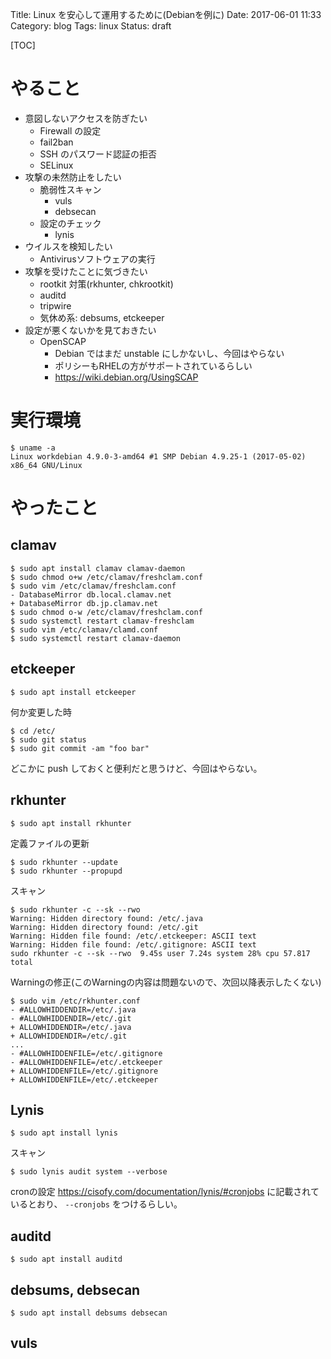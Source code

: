 Title: Linux を安心して運用するために(Debianを例に)
Date: 2017-06-01 11:33
Category: blog
Tags: linux
Status: draft

[TOC]

# やること

* 意図しないアクセスを防ぎたい
    * Firewall の設定
    * fail2ban
    * SSH のパスワード認証の拒否
    * SELinux
* 攻撃の未然防止をしたい
    * 脆弱性スキャン
        * vuls
        * debsecan
    * 設定のチェック
        * lynis
* ウイルスを検知したい
    * Antivirusソフトウェアの実行
* 攻撃を受けたことに気づきたい
    * rootkit 対策(rkhunter, chkrootkit)
    * auditd
    * tripwire
    * 気休め系: debsums, etckeeper
* 設定が悪くないかを見ておきたい
    * OpenSCAP
        * Debian ではまだ unstable にしかないし、今回はやらない
        * ポリシーもRHELの方がサポートされているらしい
        * https://wiki.debian.org/UsingSCAP

# 実行環境

```
$ uname -a
Linux workdebian 4.9.0-3-amd64 #1 SMP Debian 4.9.25-1 (2017-05-02) x86_64 GNU/Linux
```

# やったこと

## clamav

```
$ sudo apt install clamav clamav-daemon
$ sudo chmod o+w /etc/clamav/freshclam.conf
$ sudo vim /etc/clamav/freshclam.conf
- DatabaseMirror db.local.clamav.net
+ DatabaseMirror db.jp.clamav.net
$ sudo chmod o-w /etc/clamav/freshclam.conf
$ sudo systemctl restart clamav-freshclam
$ sudo vim /etc/clamav/clamd.conf
$ sudo systemctl restart clamav-daemon
```

## etckeeper

```
$ sudo apt install etckeeper
```

何か変更した時
```
$ cd /etc/
$ sudo git status
$ sudo git commit -am "foo bar"
```

どこかに push しておくと便利だと思うけど、今回はやらない。

## rkhunter

```
$ sudo apt install rkhunter
```

定義ファイルの更新
```
$ sudo rkhunter --update
$ sudo rkhunter --propupd
```

スキャン
```
$ sudo rkhunter -c --sk --rwo
Warning: Hidden directory found: /etc/.java
Warning: Hidden directory found: /etc/.git
Warning: Hidden file found: /etc/.etckeeper: ASCII text
Warning: Hidden file found: /etc/.gitignore: ASCII text
sudo rkhunter -c --sk --rwo  9.45s user 7.24s system 28% cpu 57.817 total
```

Warningの修正(このWarningの内容は問題ないので、次回以降表示したくない)
```
$ sudo vim /etc/rkhunter.conf
- #ALLOWHIDDENDIR=/etc/.java
- #ALLOWHIDDENDIR=/etc/.git
+ ALLOWHIDDENDIR=/etc/.java
+ ALLOWHIDDENDIR=/etc/.git
...
- #ALLOWHIDDENFILE=/etc/.gitignore
- #ALLOWHIDDENFILE=/etc/.etckeeper
+ ALLOWHIDDENFILE=/etc/.gitignore
+ ALLOWHIDDENFILE=/etc/.etckeeper
```

## Lynis

```
$ sudo apt install lynis
```

スキャン
```
$ sudo lynis audit system --verbose
```

cronの設定
https://cisofy.com/documentation/lynis/#cronjobs に記載されているとおり、 `--cronjobs` をつけるらしい。

## auditd

```
$ sudo apt install auditd
```

## debsums, debsecan

```
$ sudo apt install debsums debsecan
```

## vuls
